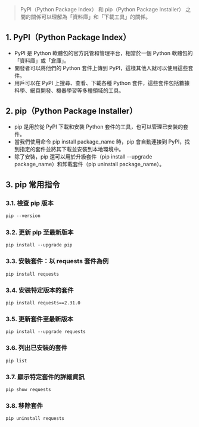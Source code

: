 > PyPI（Python Package Index） 和 pip（Python Package Installer） 之間的關係可以理解為「資料庫」和「下載工具」的關係。

## 1. PyPI（Python Package Index）

-   PyPI 是 Python 軟體包的官方託管和管理平台，相當於一個 Python 軟體包的「資料庫」或「倉庫」。
-   開發者可以將他們的 Python 套件上傳到 PyPI，這樣其他人就可以使用這些套件。
-   用戶可以在 PyPI 上搜尋、查看、下載各種 Python 套件，這些套件包括數據科學、網頁開發、機器學習等多種領域的工具。

## 2. pip（Python Package Installer）

-   pip 是用於從 PyPI 下載和安裝 Python 套件的工具，也可以管理已安裝的套件。
-   當我們使用命令 pip install package_name 時，pip 會自動連接到 PyPI，找到指定的套件並將其下載並安裝到本地環境中。
-   除了安裝，pip 還可以用於升級套件（pip install --upgrade package_name）和卸載套件（pip uninstall package_name）。

## 3. pip 常用指令

### 3.1. 檢查 pip 版本

```python
pip --version
```

### 3.2. 更新 pip 至最新版本

```
pip install --upgrade pip
```

### 3.3. 安裝套件：以 requests 套件為例

```
pip install requests
```

### 3.4. 安裝特定版本的套件

```
pip install requests==2.31.0
```

### 3.5. 更新套件至最新版本

```
pip install --upgrade requests
```

### 3.6. 列出已安裝的套件

```
pip list
```

### 3.7. 顯示特定套件的詳細資訊

```
pip show requests
```

### 3.8. 移除套件

```
pip uninstall requests
```
